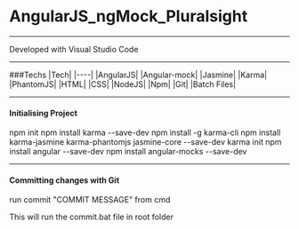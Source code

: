 # AngularJS_ngMock_Pluralsight

---

Developed with Visual Studio Code

---

###Techs
|Tech|
|----|
|AngularJS|
|Angular-mock|
|Jasmine|
|Karma|
|PhantomJS|
|HTML|
|CSS|
|NodeJS|
|Npm|
|Git|
|Batch Files|

---

#### Initialising Project
npm init
npm install karma --save-dev
npm install -g karma-cli
npm install karma-jasmine karma-phantomjs jasmine-core --save-dev
karma init
npm install angular --save-dev
npm install angular-mocks --save-dev

---

#### Committing changes with Git
run commit "COMMIT MESSAGE" from cmd

This will run the commit.bat file in root folder

